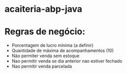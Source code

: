 # acaiteria-abp-java

# Regras de negócio:
- Porcentagem de lucro mínima (a definir)
- Quantidade de máxima de acompanhamentos (10)
- Não permiter venda sem estoque
- Nao permitir venda se dia anterior nao estiver fechado
- Nao permitir venda parcelada
